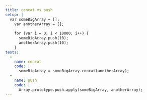 ```yaml
---
title: concat vs push
setup: |
  var someBigArray = [];
    var anotherArray = [];
    
    for (var i = 0; i < 10000; i++) {
      someBigArray.push(10);
      anotherArray.push(10);
    }
tests:
  -
    name: concat
    code: |
      someBigArray = someBigArray.concat(anotherArray);
  -
    name: push
    code: |
      Array.prototype.push.apply(someBigArray, anotherArray);
---
```


